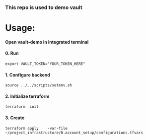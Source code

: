 ### This repo is used to demo vault


# Usage: 
#### Open vault-demo in integrated terminal
#### 0. Run 
```
export VAULT_TOKEN="YOUR_TOKEN_HERE"
```

#### 1. Configure backend
```
source ../../scripts/setenv.sh
```

#### 2. Initialize terraform 
```
terraform  init 
```
#### 3. Create 
```
terraform apply    -var-file ~/project_infrastructure/0.account_setup/configurations.tfvars 
```

